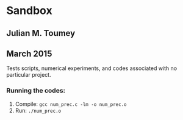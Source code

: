 # Sandbox
## Julian M. Toumey
## March 2015
Tests scripts, numerical experiments, and codes associated with no particular project.

### Running the codes:
1. Compile: `gcc num_prec.c -lm -o num_prec.o`
2. Run: `./num_prec.o`

